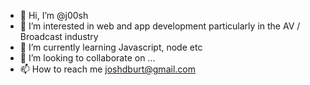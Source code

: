 - 👋 Hi, I’m @j00sh
- 👀 I’m interested in web and app development particularly in the AV / Broadcast industry
- 🌱 I’m currently learning Javascript, node etc
- 💞️ I’m looking to collaborate on ...
- 📫 How to reach me joshdburt@gmail.com

<!---
j00sh/j00sh is a ✨ special ✨ repository because its `README.md` (this file) appears on your GitHub profile.
You can click the Preview link to take a look at your changes.
--->
